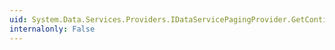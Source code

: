 ```yaml
---
uid: System.Data.Services.Providers.IDataServicePagingProvider.GetContinuationToken(System.Collections.IEnumerator)
internalonly: False
---
```

